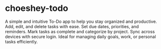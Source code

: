 # choeshey-todo
A simple and intuitive To-Do app to help you stay organized and productive. Add, edit, and delete tasks with ease. Set due dates, priorities, and reminders. Mark tasks as complete and categorize by project. Sync across devices with secure login. Ideal for managing daily goals, work, or personal tasks efficiently.
